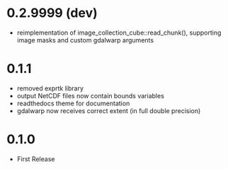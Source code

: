 

# 0.2.9999 (dev)

* reimplementation of image_collection_cube::read_chunk(), supporting image masks and custom gdalwarp arguments 


# 0.1.1

* removed exprtk library
* output NetCDF files now contain bounds variables
* readthedocs theme for documentation
* gdalwarp now receives correct extent (in full double precision)

# 0.1.0

* First Release